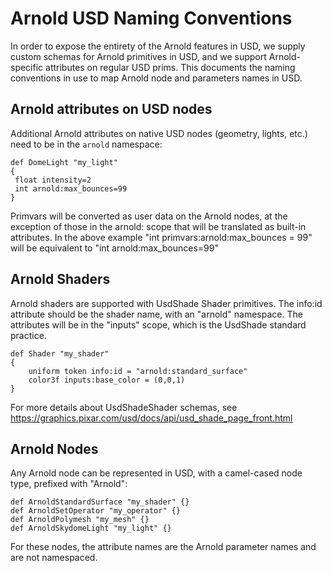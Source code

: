 Arnold USD Naming Conventions
=======================

In order to expose the entirety of the Arnold features in USD, we supply custom schemas for Arnold primitives in USD, and we support Arnold-specific attributes on regular USD prims. This documents the naming conventions in use to map Arnold node and parameters names in USD.

## Arnold attributes on USD nodes

Additional Arnold attributes on native USD nodes (geometry, lights, etc.) need to be in the `arnold` namespace:

```
def DomeLight "my_light"
{
 float intensity=2
 int arnold:max_bounces=99
}
```

Primvars will be converted as user data on the Arnold nodes, at the exception of those in the arnold: scope that will be translated as built-in attributes. 
In the above example "int primvars:arnold:max_bounces = 99" will be equivalent to "int arnold:max_bounces=99"


## Arnold Shaders

Arnold shaders are supported with UsdShade Shader primitives. The info:id attribute should be the shader name, with an "arnold" namespace. The attributes will be in the "inputs" scope, which is the UsdShade standard practice.

```
def Shader "my_shader"
{
    uniform token info:id = "arnold:standard_surface"
    color3f inputs:base_color = (0,0,1)
}
```

For more details about UsdShadeShader schemas, see https://graphics.pixar.com/usd/docs/api/usd_shade_page_front.html

## Arnold Nodes

Any Arnold node can be represented in USD, with a camel-cased node type, prefixed with "Arnold":

```
def ArnoldStandardSurface "my_shader" {}
def ArnoldSetOperator "my_operator" {}
def ArnoldPolymesh "my_mesh" {}
def ArnoldSkydomeLight "my_light" {}
```

For these nodes, the attribute names are the Arnold parameter names and are not namespaced.